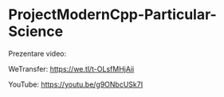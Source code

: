 # ProjectModernCpp-Particular-Science

Prezentare video:

WeTransfer: https://we.tl/t-OLsfMHjAii

YouTube: https://youtu.be/g9ONbcUSk7I